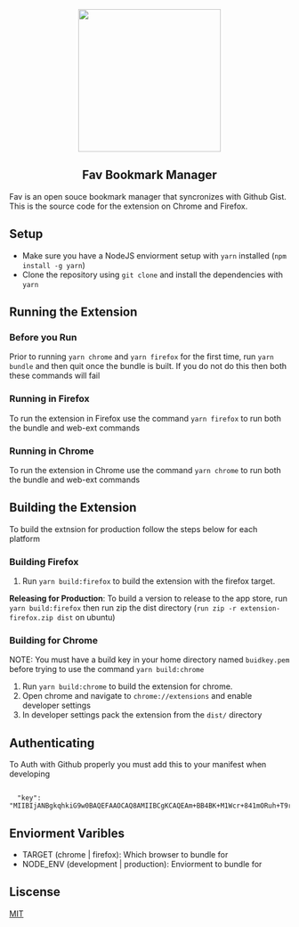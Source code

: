 
<div align="center">
  <image src="icon.png" height="256" width="256">
  <h2>Fav Bookmark Manager</h2>
</div>

Fav is an open souce bookmark manager that syncronizes with Github Gist. This is the source code for the extension on Chrome and Firefox.

## Setup

* Make sure you have a NodeJS enviorment setup with `yarn` installed (`npm install -g yarn`)
* Clone the repository using `git clone` and install the dependencies with `yarn`


## Running the Extension

### Before you Run

Prior to running `yarn chrome` and `yarn firefox` for the first time, run `yarn bundle` and then quit once the bundle is built. 
If you do not do this then both these commands will fail

### Running in Firefox

To run the extension in Firefox use the command `yarn firefox` to run both the bundle and web-ext commands

### Running in Chrome

To run the extension in Chrome use the command `yarn chrome` to run both the bundle and web-ext commands


## Building the Extension

To build the extnsion for production follow the steps below for each platform

### Building Firefox

1. Run `yarn build:firefox` to build the extension with the firefox target.

**Releasing for Production**: To build a version to release to the app store, run `yarn build:firefox` then run zip the dist directory (`run zip -r extension-firefox.zip dist` on ubuntu) 

### Building for Chrome

NOTE: You must have a build key in your home directory named `buidkey.pem` before trying to use the command `yarn build:chrome`

1. Run `yarn build:chrome` to build the extension for chrome.
2. Open chrome and navigate to `chrome://extensions` and enable developer settings
3. In developer settings pack the extension from the `dist/` directory


## Authenticating 

To Auth with Github properly you must add this to your manifest when developing

```

  "key": "MIIBIjANBgkqhkiG9w0BAQEFAAOCAQ8AMIIBCgKCAQEAm+BB4BK+M1Wcr+841mORuh+T9rT/jKfKDPTRBuVvcWwNO47OAoDKYNY3nR3UqD0NTYxRRjaq6n7VynVnWE53FHOa0VgsL4TexkOZo1VNtwPZwhhBaTXnTbEOtxbhvWllDBxX28lclBCmZN3a4sJjVCYww18U38JGrUGkDvjOsXV0fXj4V/lsnJCqGGr5zOcnpTTNIF0BK+j1+vuWlAALgHv2GPKPRFZ8xf5qovugPRBsdav2A1bsqOxRPo5cfX4YESbDkAYJ5vurhMLlDy31fy0KZWz0cycA7rqxhTCG0pTWqQL/sgIU9B45ywwdTXFwqHLcFtDLKPPHndUGB0fgEwIDAQAB",

```




## Enviorment Varibles

* TARGET (chrome | firefox): Which browser to bundle for
* NODE_ENV (development | production): Enviorment to bundle for


## Liscense

[MIT](LICENSE.md)